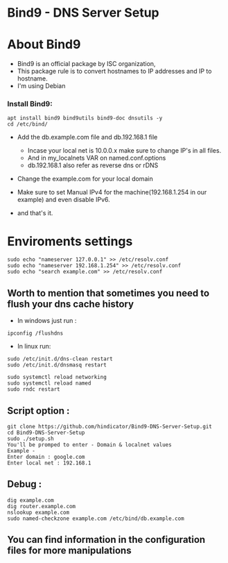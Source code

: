# Bind9 - DNS Server Setup

# About Bind9
* Bind9 is an official package by ISC organization,
* This package rule is to convert hostnames to IP addresses and IP to hostname.
* I'm using Debian

### Install Bind9:
```
apt install bind9 bind9utils bind9-doc dnsutils -y
cd /etc/bind/
```




* Add the db.example.com file and db.192.168.1 file 
    * Incase your local net is 10.0.0.x make sure to change IP's in all files.
    * And in my_localnets VAR on named.conf.options
    * db.192.168.1 also refer as reverse dns or rDNS
* Change the example.com for your local domain
* Make sure to set Manual IPv4 for the machine(192.168.1.254 in our example) and even disable IPv6.

* and that's it.

# Enviroments settings
```
sudo echo "nameserver 127.0.0.1" >> /etc/resolv.conf
sudo echo "nameserver 192.168.1.254" >> /etc/resolv.conf
sudo echo "search example.com" >> /etc/resolv.conf
```

## Worth to mention that sometimes you need to flush your dns cache history
* In windows just run :
```
ipconfig /flushdns
```

* In linux run:
```
sudo /etc/init.d/dns-clean restart
sudo /etc/init.d/dnsmasq restart
```
```
sudo systemctl reload networking
sudo systemctl reload named
sudo rndc restart
```

## Script option :
```
git clone https://github.com/hindicator/Bind9-DNS-Server-Setup.git
cd Bind9-DNS-Server-Setup
sudo ./setup.sh
You'll be promped to enter - Domain & localnet values
Example -
Enter domain : google.com
Enter local net : 192.168.1
```

## Debug :
```
dig example.com
dig router.example.com
nslookup example.com
sudo named-checkzone example.com /etc/bind/db.example.com
```

## You can find information in the configuration files for more manipulations
